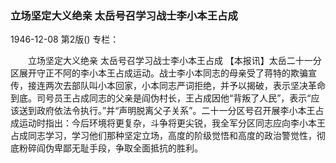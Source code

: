 ### 立场坚定大义绝亲  太岳号召学习战士李小本王占成

1946-12-08
第2版()
专栏：

　　立场坚定大义绝亲
    太岳号召学习战士李小本王占成
    【本报讯】太岳二十一分区展开守正不阿的李小本王占成运动。战士李小本同志的母亲受了蒋特的欺骗宣传，接连两次去部队叫小本回家，小本同志严词拒绝，并予以揭破，表示坚决革命到底。司号员王占成同志的父亲是阎伪村长，王占成因他“背叛了人民”，表示“应该送到政府依法令执行。”并“声明脱离父子关系”。二十一分区号召开展李小本王占成运动时指出：今后环境将更复杂，斗争将更尖锐，我全军分区同志应向李小本王占成同志学习，学习他们那种坚定立场，高度的阶级觉悟和高度的政治警觉性，彻底粉碎阎伪卑鄙无耻手段，争取全面抵抗的胜利。
